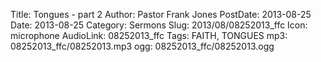Title: Tongues - part 2
Author: Pastor Frank Jones
PostDate: 2013-08-25
Date: 2013-08-25
Category: Sermons
Slug: 2013/08/08252013_ffc
Icon: microphone
AudioLink: 08252013_ffc
Tags: FAITH, TONGUES
mp3: 08252013_ffc/08252013.mp3
ogg: 08252013_ffc/08252013.ogg
